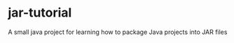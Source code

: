 jar-tutorial
============

A small java project for learning how to package Java projects into JAR files
